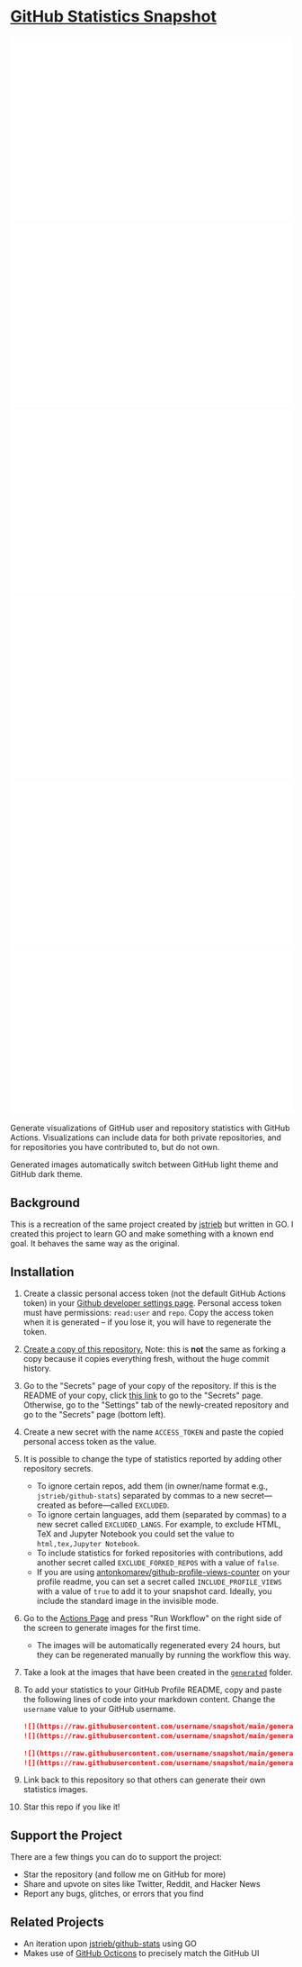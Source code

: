 # [GitHub Statistics Snapshot](https://github.com/aminnausin/snapshot)

<!--
https://github.community/t/support-theme-context-for-images-in-light-vs-dark-mode/147981/84
-->
<a href="https://github.com/aminnausin/snapshot">
<img src="https://github.com/aminnausin/snapshot/blob/main/generated/overview.svg#gh-dark-mode-only" alt="snapshot overview image for dark mode"/>
<img src="https://github.com/aminnausin/snapshot/blob/main/generated/languages.svg#gh-dark-mode-only" alt="snapshot languages image for dark mode"/>
<img src="https://github.com/aminnausin/snapshot/blob/main/generated/overview.svg#gh-light-mode-only" alt="snapshot overview image for light mode"/>
<img src="https://github.com/aminnausin/snapshot/blob/main/generated/languages.svg#gh-light-mode-only" alt="snapshot languages image for light mode"/>
</a>

<img src="./templates/overview.svg" alt="snapshot overview image for light mode"/>
<img src="./templates/languages.svg" alt="snapshot languages image for light mode"/>

Generate visualizations of GitHub user and repository statistics with GitHub
Actions. Visualizations can include data for both private repositories, and for
repositories you have contributed to, but do not own.

Generated images automatically switch between GitHub light theme and GitHub
dark theme.

## Background

This is a recreation of the same project created by [jstrieb](https://github.com/jstrieb) but written in GO.
I created this project to learn GO and make something with a known end goal. It behaves the same way as the original.

## Installation

1. Create a classic personal access token (not the default GitHub Actions token) in your [Github developer settings page](https://github.com/settings/tokens).
   Personal access token must have permissions: `read:user` and `repo`. Copy
   the access token when it is generated – if you lose it, you will have to
   regenerate the token.
2. [Create a copy of this repository.](https://github.com/aminnausin/snapshot/generate) Note: this is
   **not** the same as forking a copy because it copies everything fresh,
   without the huge commit history.
3. Go to the "Secrets" page of your copy of the repository. If this is the
   README of your copy, click [this link](../../settings/secrets/actions) to go
   to the "Secrets" page. Otherwise, go to the "Settings" tab of the
   newly-created repository and go to the "Secrets" page (bottom left).
4. Create a new secret with the name `ACCESS_TOKEN` and paste the copied
   personal access token as the value.
5. It is possible to change the type of statistics reported by adding other
   repository secrets.
    - To ignore certain repos, add them (in owner/name format e.g.,
      `jstrieb/github-stats`) separated by commas to a new secret—created as
      before—called `EXCLUDED`.
    - To ignore certain languages, add them (separated by commas) to a new
      secret called `EXCLUDED_LANGS`. For example, to exclude HTML, TeX and Jupyter Notebook you
      could set the value to `html,tex,Jupyter Notebook`.
    - To include statistics for forked repositories with
      contributions, add another secret called `EXCLUDE_FORKED_REPOS` with a value of `false`.
    - If you are using [antonkomarev/github-profile-views-counter](https://github.com/antonkomarev/github-profile-views-counter) on your profile readme,
      you can set a secret called `INCLUDE_PROFILE_VIEWS` with a value of `true` to add it to your snapshot card. Ideally, you include the standard image in the invisible mode.
6. Go to the [Actions
   Page](../../actions/workflows/main.yml?query=workflow%3A"Generate+Snapshot") and press "Run
   Workflow" on the right side of the screen to generate images for the first
   time.
    - The images will be automatically regenerated every 24 hours, but they can
      be regenerated manually by running the workflow this way.
7. Take a look at the images that have been created in the
   [`generated`](generated) folder.
8. To add your statistics to your GitHub Profile README, copy and paste the
   following lines of code into your markdown content. Change the `username`
   value to your GitHub username.

    ```md
    ![](https://raw.githubusercontent.com/username/snapshot/main/generated/overview.svg#gh-dark-mode-only)
    ![](https://raw.githubusercontent.com/username/snapshot/main/generated/overview.svg#gh-light-mode-only)
    ```

    ```md
    ![](https://raw.githubusercontent.com/username/snapshot/main/generated/languages.svg#gh-dark-mode-only)
    ![](https://raw.githubusercontent.com/username/snapshot/main/generated/languages.svg#gh-light-mode-only)
    ```

9. Link back to this repository so that others can generate their own
   statistics images.
10. Star this repo if you like it!

## Support the Project

There are a few things you can do to support the project:

-   Star the repository (and follow me on GitHub for more)
-   Share and upvote on sites like Twitter, Reddit, and Hacker News
-   Report any bugs, glitches, or errors that you find

## Related Projects

-   An iteration upon [jstrieb/github-stats](https://github.com/jstrieb/github-stats) using GO
-   Makes use of [GitHub Octicons](https://primer.style/octicons/) to precisely match the GitHub UI
